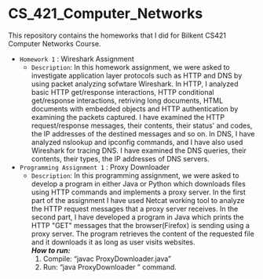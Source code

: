 # CS_421_Computer_Networks
This repository contains the homeworks that I did for Bilkent CS421 Computer Networks Course.
- `Homework 1` : Wireshark Assignment
   - `Description`:  In this homework assignment, we were asked to investigate application layer protocols such as HTTP and DNS by using packet analyzing sofwtare Wireshark. In HTTP, I analyzed basic HTTP get/response interactions, HTTP conditional get/response interactions, retriving long documents, HTML documents with embedded objects and HTTP authentication by examining the packets captured. I have examined the HTTP request/response messages, their contents, their status' and codes, the IP addresses of the destined messages and so on. In DNS, I have analyzed nslookup and ipconfig commands, and I have also used Wireshark for tracing DNS. I have examined the DNS queries, their contents, their types, the IP addresses of DNS servers. 
- `Programming Assignment 1` : Proxy Downloader
   - `Description`:  In this programming assignment, we were asked to develop a program in either Java or Python which downloads files using HTTP commands and implements a proxy server. In the first part of the assignment I have used Netcat working tool to analyze the HTTP request messages that a proxy server receives. In the second part, I have developed a program in Java which prints the HTTP "GET" messages that the browser(Firefox) is sending using a proxy server. The program retrieves the content of the requested file and it downloads it as long as user visits websites.     
   ***How to run:***   
      1.  Compile: “javac ProxyDownloader.java”
      2.  Run: “java ProxyDownloader <port>” command.
